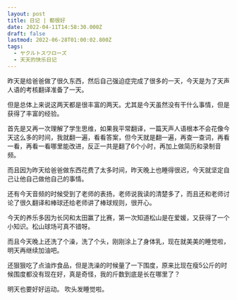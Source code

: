 ```yaml
---
layout: post
title: 日记 | 都很好
date: 2022-04-11T14:58:30.000Z
draft: false
lastmod: 2022-06-28T01:00:02.800Z
tags:
  - ヤクルトスワローズ
  - 天天的快乐日记
---
```

昨天是给爸爸做了很久东西，然后自己强迫症完成了很多的一天，今天是为了天声人语的考核翻译准备了一天。

但是总体上来说这两天都是很丰富的两天。尤其是今天虽然没有干什么事情，但是获得了丰富的经验。

首先是又再一次理解了学生思维，如果我平常翻译，一篇天声人语根本不会花像今天这么多的时间，我就翻一遍，看看答案，但今天就是翻一遍，再查一查词，再看一看，再看一看哪里能改进，反正一共是翻了6个小时，再加上做简历和录制音频。

而且因为昨天给爸爸做东西花费了太多时间，昨天晚上也睡得很迟，今天就坚定自己让他自己做他自己的事情。

还有今天音频的时候受到了老师的表扬，老师说我读的清楚多了，而且还和老师讨论了很久翻译和棒球还给老师讲了棒球规则，很开心。

今天的养乐多因为长冈和太田赢了比赛，第一次知道松山是在爱媛，又获得了一个小知识。松山球场可真不错呀。

而且今天晚上还洗了个澡，洗了个头，刚刚涂上了身体乳，现在就美美的睡觉啦，明天再继续加油吧。

还狠狠吃了点油炸食品，但是洗澡的时候量了一下围度，原来比现在瘦5公斤的时候围度都没有现在好，真是奇怪，我的斤数到底是长在哪里了？

明天也要好好运动。
吹头发睡觉啦。
